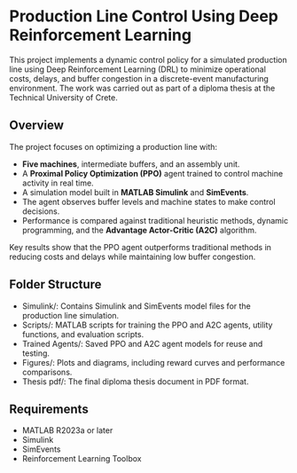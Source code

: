 # Production Line Control Using Deep Reinforcement Learning

This project implements a dynamic control policy for a simulated production line using Deep Reinforcement Learning (DRL) to minimize operational costs, delays, and buffer congestion in a discrete-event manufacturing environment. The work was carried out as part of a diploma thesis at the Technical University of Crete.

## Overview

The project focuses on optimizing a production line with:
- **Five machines**, intermediate buffers, and an assembly unit.
- A **Proximal Policy Optimization (PPO)** agent trained to control machine activity in real time.
- A simulation model built in **MATLAB Simulink** and **SimEvents**.
- The agent observes buffer levels and machine states to make control decisions.
- Performance is compared against traditional heuristic methods, dynamic programming, and the **Advantage Actor-Critic (A2C)** algorithm.

Key results show that the PPO agent outperforms traditional methods in reducing costs and delays while maintaining low buffer congestion.

## Folder Structure

- Simulink/: Contains Simulink and SimEvents model files for the production line simulation.
- Scripts/: MATLAB scripts for training the PPO and A2C agents, utility functions, and evaluation scripts.
- Trained Agents/: Saved PPO and A2C agent models for reuse and testing.
- Figures/: Plots and diagrams, including reward curves and performance comparisons.
- Thesis pdf/: The final diploma thesis document in PDF format.

## Requirements

- MATLAB R2023a or later
- Simulink
- SimEvents
- Reinforcement Learning Toolbox